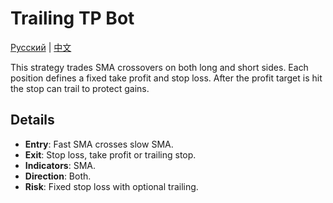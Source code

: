 # Trailing TP Bot
[Русский](README_ru.md) | [中文](README_cn.md)

This strategy trades SMA crossovers on both long and short sides. Each position defines a fixed take profit and stop loss. After the profit target is hit the stop can trail to protect gains.

## Details

- **Entry**: Fast SMA crosses slow SMA.
- **Exit**: Stop loss, take profit or trailing stop.
- **Indicators**: SMA.
- **Direction**: Both.
- **Risk**: Fixed stop loss with optional trailing.
